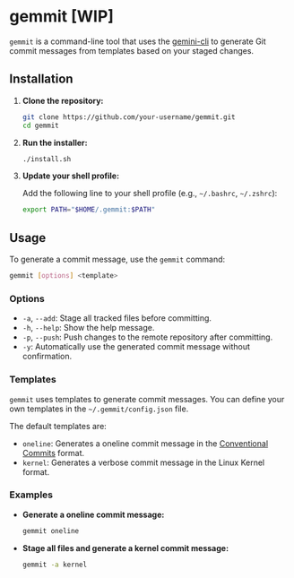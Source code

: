# gemmit [WIP]

`gemmit` is a command-line tool that uses the [gemini-cli](https://github.com/google/gemini-cli) to generate Git commit messages from templates based on your staged changes.

## Installation

1.  **Clone the repository:**
    ```bash
    git clone https://github.com/your-username/gemmit.git
    cd gemmit
    ```

2.  **Run the installer:**
    ```bash
    ./install.sh
    ```

3.  **Update your shell profile:**

    Add the following line to your shell profile (e.g., `~/.bashrc`, `~/.zshrc`):
    ```bash
    export PATH="$HOME/.gemmit:$PATH"
    ```

## Usage

To generate a commit message, use the `gemmit` command:

```bash
gemmit [options] <template>
```

### Options

*   `-a`, `--add`: Stage all tracked files before committing.
*   `-h`, `--help`: Show the help message.
*   `-p`, `--push`: Push changes to the remote repository after committing.
*   `-y`: Automatically use the generated commit message without confirmation.

### Templates

`gemmit` uses templates to generate commit messages. You can define your own templates in the `~/.gemmit/config.json` file.

The default templates are:

*   `oneline`: Generates a oneline commit message in the [Conventional Commits](https://www.conventionalcommits.org/) format.
*   `kernel`: Generates a verbose commit message in the Linux Kernel format.

### Examples

*   **Generate a oneline commit message:**
    ```bash
    gemmit oneline
    ```

*   **Stage all files and generate a kernel commit message:**
    ```bash
    gemmit -a kernel
    ```